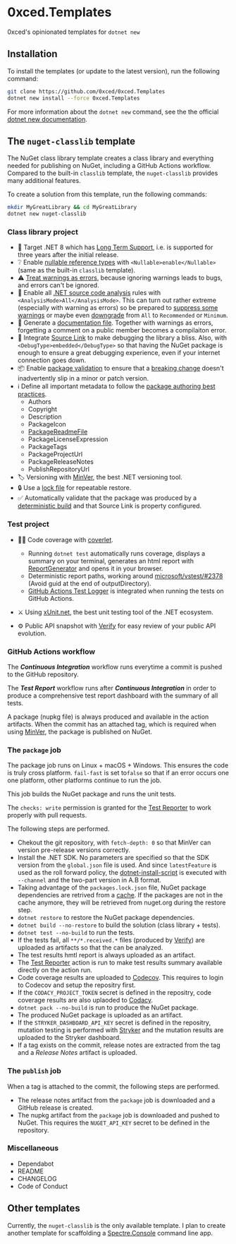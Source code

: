# 0xced.Templates

0xced's opinionated templates for `dotnet new`

## Installation

To install the templates (or update to the latest version), run the following command:

```sh
git clone https://github.com/0xced/0xced.Templates
dotnet new install --force 0xced.Templates
```

For more information about the `dotnet new` command, see the the official [dotnet new documentation][dotnet-new].

## The `nuget-classlib` template

The NuGet class library template creates a class library and everything needed for publishing on NuGet, including a GitHub Actions workflow. Compared to the built-in `classlib` template, the `nuget-classlib` provides many additional features.

To create a solution from this template, run the following commands:

```sh
mkdir MyGreatLibrary && cd MyGreatLibrary
dotnet new nuget-classlib
```

### Class library project

* 🎯 Target .NET 8 which has [Long Term Support][LTS], i.e. is supported for three years after the initial release.
* ❔ Enable [nullable reference types][NRT] with `<Nullable>enable</Nullable>` (same as the built-in `classlib` template).
* ⚠️ [Treat warnings as errors][TWAS], because ignoring warnings leads to bugs, and errors can't be ignored.
* 🔬 Enable all [.NET source code analysis][CodeAnalysis] rules with `<AnalysisMode>All</AnalysisMode>`.
  This can turn out rather extreme (especially with warning as errors) so be prepared to [suppress some warnings][SuppressWarnings] or maybe even [downgrade][AnalysisMode] from `All` to `Recommended` or `Minimum`.
* 📗 Generate a [documentation file][XmlDoc]. Together with warnings as errors, forgetting a comment on a public member becomes a compilaiton error.
* 🔗 Integrate [Source Link][SourceLink] to make debugging the library a bliss. Also, with `<DebugType>embedded</DebugType>` so that having the NuGet package is enough to ensure a great debugging experience, even if your internet connection goes down.
* 📦 Enable [package validation][PackageValidation] to ensure that a [breaking change][BreakingChanges] doesn't inadvertently slip in a minor or patch version.
* ℹ️ Define all important metadata to follow the [package authoring best practices][PackageAuthoringBestPractices].
  * Authors
  * Copyright
  * Description
  * PackageIcon
  * [PackageReadmeFile][PackageReadmeFile]
  * PackageLicenseExpression
  * PackageTags
  * PackageProjectUrl
  * PackageReleaseNotes
  * PublishRepositoryUrl
* 🏷 Versioning with [MinVer][MinVer], the best .NET versioning tool.
* 🔒 Use a [lock file][LockFile] for repeatable restore.
* ✅ Automatically validate that the package was produced by a [deterministic build][DeterministicBuild] and that Source Link is property configured.

### Test project

* 👩‍🔬 Code coverage with [coverlet][coverlet].
  * Running `dotnet test` automatically runs coverage, displays a summary on your terminal, generates an html report with [ReportGenerator][ReportGenerator] and opens it in your browser.
  * Deterministic report paths, working around [microsoft/vstest/#2378][VsTestIssue2378] (Avoid guid at the end of outputDirectory).
  * [GitHub Actions Test Logger][GitHubActionsTestLogger] is integrated when running the tests on GitHub Actions.
  
* ⚔️ Using [xUnit.net][xUnit], the best unit testing tool of the .NET ecosystem.
  
* ⚙️ Public API snapshot with [Verify][Verify] for easy review of your public API evolution.

### GitHub Actions workflow

The ***Continuous Integration*** workflow runs everytime a commit is pushed to the GitHub repository.

The ***Test Report*** workflow runs after ***Continuous Integration*** in order to produce a comprehensive test report dashboard with the summary of all tests.

A package (nupkg file) is always produced and available in the action artifacts. When the commit has an attached tag, which is required when using [MinVer][MinVer], the package is published on NuGet.

### The `package` job

The package job runs on Linux + macOS + Windows. This ensures the code is truly cross platform. `fail-fast` is set to`false` so that if an error occurs one one platform, other platforms continue to run the job.

This job builds the NuGet package and runs the unit tests.

The `checks: write` permission is granted for the [Test Reporter][TestReporter] to work properly with pull requests.

The following steps are performed.

* Chekout the git repository, with `fetch-depth: 0` so that MinVer can version pre-release versions correctly.
* Install the .NET SDK. No parameters are specified so that the SDK version from the `global.json` file is used. And since `latestFeature` is used as the roll forward policy, the [dotnet-install-script](https://learn.microsoft.com/en-us/dotnet/core/tools/dotnet-install-script) is executed with `--channel` and the two-part version in A.B format.
* Taking advantage of the `packages.lock.json` file, NuGet package dependencies are retrived from a [cache](https://docs.github.com/en/actions/using-workflows/caching-dependencies-to-speed-up-workflows). If the packages are not in the cache anymore, they will be retrieved from nuget.org during the restore step.
* `dotnet restore` to restore the NuGet package dependencies.
* `dotnet build --no-restore` to build the solution (class library + tests).
* `dotnet test --no-build`  to run the tests.
* If the tests fail, all `**/*.received.*` files (produced by [Verify][Verify]) are uploaded as artifacts so that the can be analyzed.
* The test results hmtl report is always uploaded as an artifact.
* The [Test Reporter][TestReporter] action is run to make test results summary available directly on the action run.
* Code coverage results are uploaded to [Codecov][Codecov]. This requires to login to Codecov and setup the repositry first.
* If the `CODACY_PROJECT_TOKEN` secret is defined in the repositry, code coverage results are also uplaoded to [Codacy][Codacy].
* `dotnet pack --no-build` is run to produce the NuGet package.
* The produced NuGet package is uploaded as an artifact.
* If the `STRYKER_DASHBOARD_API_KEY` secret is defined in the repositry, mutation testing is performed with [Stryker][Stryker] and the mutation results are uploaded to the Stryker dashboard.
* If a tag exists on the commit, release notes are extracted from the tag and a *Release Notes* artifact is uploaded.

### The `publish` job

When a tag is attached to the commit, the following steps are performed.

* The release notes artifact from the `package` job is downloaded and a GitHub release is created.
* The nupkg artifact from the `package` job is downloaded and pushed to NuGet. This requires the `NUGET_API_KEY` secret to be defined in the repository.

### Miscellaneous

*	Dependabot
*	README
*	CHANGELOG
*	Code of Conduct

## Other templates

Currently, the `nuget-classlib` is the only available template. I plan to create another template for scaffolding a [Spectre.Console][SpectreConsole] command line app.

[dotnet-new]: https://docs.microsoft.com/en-us/dotnet/core/tools/dotnet-new
[LTS]: https://dotnet.microsoft.com/en-us/platform/support/policy/dotnet-core
[NRT]: https://learn.microsoft.com/en-us/dotnet/csharp/nullable-references
[TWAS]: https://learn.microsoft.com/en-us/dotnet/csharp/language-reference/compiler-options/errors-warnings#treatwarningsaserrors
[CodeAnalysis]: https://learn.microsoft.com/en-us/dotnet/fundamentals/code-analysis/overview
[SuppressWarnings]: https://learn.microsoft.com/en-us/dotnet/fundamentals/code-analysis/suppress-warnings
[AnalysisMode]: https://learn.microsoft.com/en-us/dotnet/fundamentals/code-analysis/overview#enable-additional-rules
[XmlDoc]: https://learn.microsoft.com/en-us/dotnet/csharp/language-reference/xmldoc/
[SourceLink]: https://learn.microsoft.com/en-us/dotnet/standard/library-guidance/sourcelink
[PackageValidation]: https://learn.microsoft.com/en-us/dotnet/fundamentals/package-validation/overview
[BreakingChanges]: https://learn.microsoft.com/en-us/dotnet/standard/library-guidance/breaking-changes
[PackageAuthoringBestPractices]: https://learn.microsoft.com/en-us/nuget/create-packages/package-authoring-best-practices
[PackageReadmeFile]: https://devblogs.microsoft.com/nuget/add-a-readme-to-your-nuget-package/
[MinVer]: https://github.com/adamralph/minver
[LockFile]: https://devblogs.microsoft.com/nuget/enable-repeatable-package-restores-using-a-lock-file/
[DeterministicBuild]: https://devblogs.microsoft.com/dotnet/producing-packages-with-source-link/#deterministic-builds
[coverlet]: https://github.com/coverlet-coverage/coverlet
[ReportGenerator]: https://reportgenerator.io
[VsTestIssue2378]: https://github.com/microsoft/vstest/issues/2378
[GitHubActionsTestLogger]: https://github.com/Tyrrrz/GitHubActionsTestLogger
[xUnit]: https://xunit.net
[Verify]: https://github.com/VerifyTests/Verify
[TestReporter]: https://github.com/dorny/test-reporter
[Codecov]: https://codecov.io
[Codacy]: https://www.codacy.com
[Stryker]: https://stryker-mutator.io
[SpectreConsole]: https://spectreconsole.net
